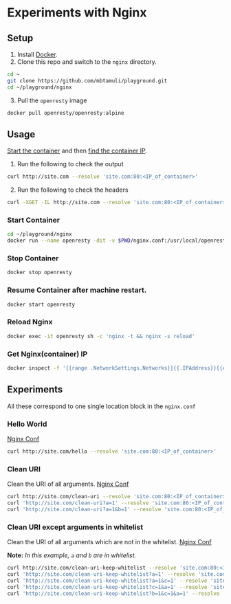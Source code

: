 # Experiments with Nginx

## Setup

1. Install [Docker](https://docs.docker.com/install/).
2. Clone this repo and switch to the `nginx` directory.
```bash
cd ~
git clone https://github.com/mbtamuli/playground.git
cd ~/playground/nginx
```
3. Pull the `openresty` image
```bash
docker pull openresty/openresty:alpine
```

## Usage

[Start the container](#start-container) and then [find the container IP](#get-nginxcontainer-ip).

1. Run the following to check the output
```bash
curl http://site.com --resolve 'site.com:80:<IP_of_container>'
```

2. Run the following to check the headers
```bash
curl -XGET -IL http://site.com --resolve 'site.com:80:<IP_of_container>'
```

### Start Container
```bash
cd ~/playground/nginx
docker run --name openresty -dit -v $PWD/nginx.conf:/usr/local/openresty/nginx/conf/nginx.conf openresty/openresty:alpine
```

### Stop Container
```bash
docker stop openresty
```

### Resume Container after machine restart.
```bash
docker start openresty
```

### Reload Nginx
```bash
docker exec -it openresty sh -c 'nginx -t && nginx -s reload'
```

### Get Nginx(container) IP
```bash
docker inspect -f '{{range .NetworkSettings.Networks}}{{.IPAddress}}{{end}}' openresty
```

## Experiments

All these correspond to one single location block in the `nginx.conf`

### Hello World
[Nginx Conf](nginx.conf#L8)

```bash
curl http://site.com/hello --resolve 'site.com:80:<IP_of_container>'
```

### Clean URI
Clean the URI of all arguments. [Nginx Conf](nginx.conf#L12)

```bash
curl http://site.com/clean-uri --resolve 'site.com:80:<IP_of_container>'
curl 'http://site.com/clean-uri?a=1' --resolve 'site.com:80:<IP_of_container>'
curl 'http://site.com/clean-uri?a=1&b=1' --resolve 'site.com:80:<IP_of_container>'
```

### Clean URI except arguments in whitelist
Clean the URI of all arguments which are not in the whitelist. [Nginx Conf](nginx.conf#L19)

**Note:** _In this example, `a` and `b` are in whitelist._

```bash
curl http://site.com/clean-uri-keep-whitelist --resolve 'site.com:80:<IP_of_container>'
curl 'http://site.com/clean-uri-keep-whitelist?a=1' --resolve 'site.com:80:<IP_of_container>'
curl 'http://site.com/clean-uri-keep-whitelist?a=1&c=1' --resolve 'site.com:80:<IP_of_container>'
curl 'http://site.com/clean-uri-keep-whitelist?c=1&a=1' --resolve 'site.com:80:<IP_of_container>'
curl 'http://site.com/clean-uri-keep-whitelist?b=1&c=1&a=1' --resolve 'site.com:80:<IP_of_container>'
```
